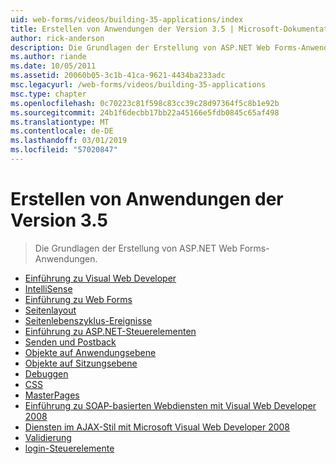 ```yaml
---
uid: web-forms/videos/building-35-applications/index
title: Erstellen von Anwendungen der Version 3.5 | Microsoft-Dokumentation
author: rick-anderson
description: Die Grundlagen der Erstellung von ASP.NET Web Forms-Anwendungen.
ms.author: riande
ms.date: 10/05/2011
ms.assetid: 20060b05-3c1b-41ca-9621-4434ba233adc
msc.legacyurl: /web-forms/videos/building-35-applications
msc.type: chapter
ms.openlocfilehash: 0c70223c81f598c83cc39c28d97364f5c8b1e92b
ms.sourcegitcommit: 24b1f6decbb17bb22a45166e5fdb0845c65af498
ms.translationtype: MT
ms.contentlocale: de-DE
ms.lasthandoff: 03/01/2019
ms.locfileid: "57020847"
---
```

<a name="building-35-applications"></a>Erstellen von Anwendungen der Version 3.5
====================
> Die Grundlagen der Erstellung von ASP.NET Web Forms-Anwendungen.


- [Einführung zu Visual Web Developer](intro-to-visual-web-developer.md)
- [IntelliSense](intellisense.md)
- [Einführung zu Web Forms](intro-to-web-forms.md)
- [Seitenlayout](page-layout.md)
- [Seitenlebenszyklus-Ereignisse](page-lifecycle-events.md)
- [Einführung zu ASP.NET-Steuerelementen](intro-to-aspnet-controls.md)
- [Senden und Postback](submit-and-postback.md)
- [Objekte auf Anwendungsebene](application-level-objects.md)
- [Objekte auf Sitzungsebene](session-level-objects.md)
- [Debuggen](debugging.md)
- [CSS](css.md)
- [MasterPages](masterpages.md)
- [Einführung zu SOAP-basierten Webdiensten mit Visual Web Developer 2008](an-introduction-to-soap-based-web-services-with-visual-web-developer-2008.md)
- [Diensten im AJAX-Stil mit Microsoft Visual Web Developer 2008](ajax-style-services-with-microsoft-visual-web-developer-2008.md)
- [Validierung](validation.md)
- [login-Steuerelemente](login-controls.md)
